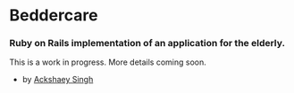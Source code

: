 # Beddercare
### Ruby on Rails implementation of an application for the elderly.
  
  
 This is a work in progress. More details coming soon. 
   
 - by [Ackshaey Singh](http://www.linkedin.com/in/ackshaey)
